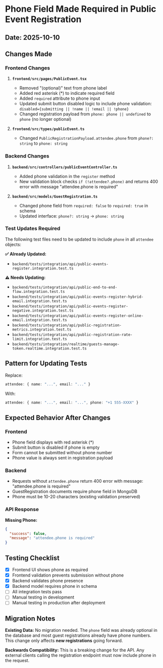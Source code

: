 # Phone Field Made Required in Public Event Registration

## Date: 2025-10-10

## Changes Made

### Frontend Changes

1. **`frontend/src/pages/PublicEvent.tsx`**

   - Removed "(optional)" text from phone label
   - Added red asterisk (\*) to indicate required field
   - Added `required` attribute to phone input
   - Updated submit button disabled logic to include phone validation: `disabled={submitting || !name || !email || !phone}`
   - Changed registration payload from `phone: phone || undefined` to `phone` (no longer optional)

2. **`frontend/src/types/publicEvent.ts`**
   - Changed `PublicRegistrationPayload.attendee.phone` from `phone?: string` to `phone: string`

### Backend Changes

1. **`backend/src/controllers/publicEventController.ts`**

   - Added phone validation in the `register` method
   - New validation block checks `if (!attendee?.phone)` and returns 400 error with message "attendee.phone is required"

2. **`backend/src/models/GuestRegistration.ts`**
   - Changed phone field from `required: false` to `required: true` in schema
   - Updated interface: `phone?: string` → `phone: string`

### Test Updates Required

The following test files need to be updated to include `phone` in all `attendee` objects:

**✅ Already Updated:**

- `backend/tests/integration/api/public-events-register.integration.test.ts`

**⚠️ Needs Updating:**

- `backend/tests/integration/api/public-end-to-end-flow.integration.test.ts`
- `backend/tests/integration/api/public-events-register-hybrid-email.integration.test.ts`
- `backend/tests/integration/api/public-events-register-negative.integration.test.ts`
- `backend/tests/integration/api/public-events-register-online-email.integration.test.ts`
- `backend/tests/integration/api/public-registration-metrics.integration.test.ts`
- `backend/tests/integration/api/public-registration-rate-limit.integration.test.ts`
- `backend/tests/integration/realtime/guests-manage-token.realtime.integration.test.ts`

## Pattern for Updating Tests

Replace:

```typescript
attendee: { name: "...", email: "..." }
```

With:

```typescript
attendee: { name: "...", email: "...", phone: "+1 555-XXXX" }
```

## Expected Behavior After Changes

### Frontend

- Phone field displays with red asterisk (\*)
- Submit button is disabled if phone is empty
- Form cannot be submitted without phone number
- Phone value is always sent in registration payload

### Backend

- Requests without `attendee.phone` return 400 error with message: "attendee.phone is required"
- GuestRegistration documents require phone field in MongoDB
- Phone must be 10-20 characters (existing validation preserved)

### API Response

**Missing Phone:**

```json
{
  "success": false,
  "message": "attendee.phone is required"
}
```

## Testing Checklist

- [x] Frontend UI shows phone as required
- [x] Frontend validation prevents submission without phone
- [x] Backend validates phone presence
- [x] Backend model requires phone in schema
- [ ] All integration tests pass
- [ ] Manual testing in development
- [ ] Manual testing in production after deployment

## Migration Notes

**Existing Data:** No migration needed. The `phone` field was already optional in the database and most guest registrations already have phone numbers. This change only affects **new registrations** going forward.

**Backwards Compatibility:** This is a breaking change for the API. Any external clients calling the registration endpoint must now include phone in the request.

